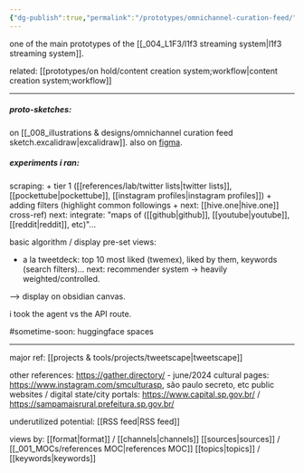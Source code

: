 ```yaml
---
{"dg-publish":true,"permalink":"/prototypes/omnichannel-curation-feed/","tags":["prototype","🌱","design","sensemaking","datamanagement","visualization"],"created":"2022-03-11T13:33:32.936-03:00","updated":"2024-07-27T14:49:55.203-03:00"}
---
```


one of the main prototypes of the [[_004_L1F3/l1f3 streaming system\|l1f3 streaming system]].

related: [[prototypes/on hold/content creation system;workflow\|content creation system;workflow]]

---

##### proto-sketches:

on [[_008_illustrations & designs/omnichannel curation feed sketch.excalidraw\|excalidraw]].
also on [figma](https://www.figma.com/file/5UpGleobC3WJFckn9BNA6U/c4ss1us'-l1f3-dashboard?type=design&mode=design&t=8W2QvUSxNCEwymnl-1).

##### experiments i ran:

scraping:
\+ tier 1 ([[references/lab/twitter lists\|twitter lists]], [[pockettube\|pockettube]], [[instagram profiles\|instagram profiles]])
\+ adding filters (highlight common followings + next: [[hive.one\|hive.one]] cross-ref)
next: integrate: "maps of ([[github\|github]], [[youtube\|youtube]], [[reddit\|reddit]], etc)"...

basic algorithm / display pre-set views:
- a la tweetdeck: top 10 most liked (twemex), liked by them, keywords (search filters)...
next: recommender system -> heavily weighted/controlled.

--> display on obsidian canvas.

i took the agent vs the API route.

#sometime-soon:
huggingface spaces

---

major ref: [[projects & tools/projects/tweetscape\|tweetscape]]

other references:
https://gather.directory/ - june/2024
cultural pages: https://www.instagram.com/smculturasp, são paulo secreto, etc
public websites / digital state/city portals: https://www.capital.sp.gov.br/ / https://sampamaisrural.prefeitura.sp.gov.br/

underutilized potential: [[RSS feed\|RSS feed]]

views by:
[[format\|format]] / [[channels\|channels]]
[[sources\|sources]] / [[_001_MOCs/references MOC\|references MOC]]
[[topics\|topics]] / [[keywords\|keywords]]

